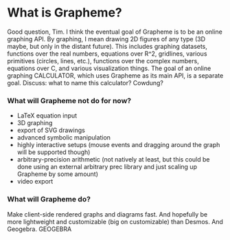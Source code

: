 # What is Grapheme?

Good question, Tim. I think the eventual goal of Grapheme is to be an online graphing API. By graphing, I mean drawing 2D figures of any type (3D maybe, but only in the distant future). This includes graphing datasets, functions over the real numbers, equations over R^2, gridlines, various primitives (circles, lines, etc.), functions over the complex numbers, equations over C, and various visualization things. The goal of an online graphing CALCULATOR, which uses Grapheme as its main API, is a separate goal. Discuss: what to name this calculator? Cowdung?

### What will Grapheme not do for now?

* LaTeX equation input
* 3D graphing
* export of SVG drawings
* advanced symbolic manipulation
* highly interactive setups (mouse events and dragging around the graph will be supported though)
* arbitrary-precision arithmetic (not natively at least, but this could be done using an external arbitrary prec library and just scaling up Grapheme by some amount)
* video export

### What will Grapheme do?

Make client-side rendered graphs and diagrams fast. And hopefully be more lightweight and customizable (big on customizable) than Desmos. And Geogebra. GEOGEBRA
